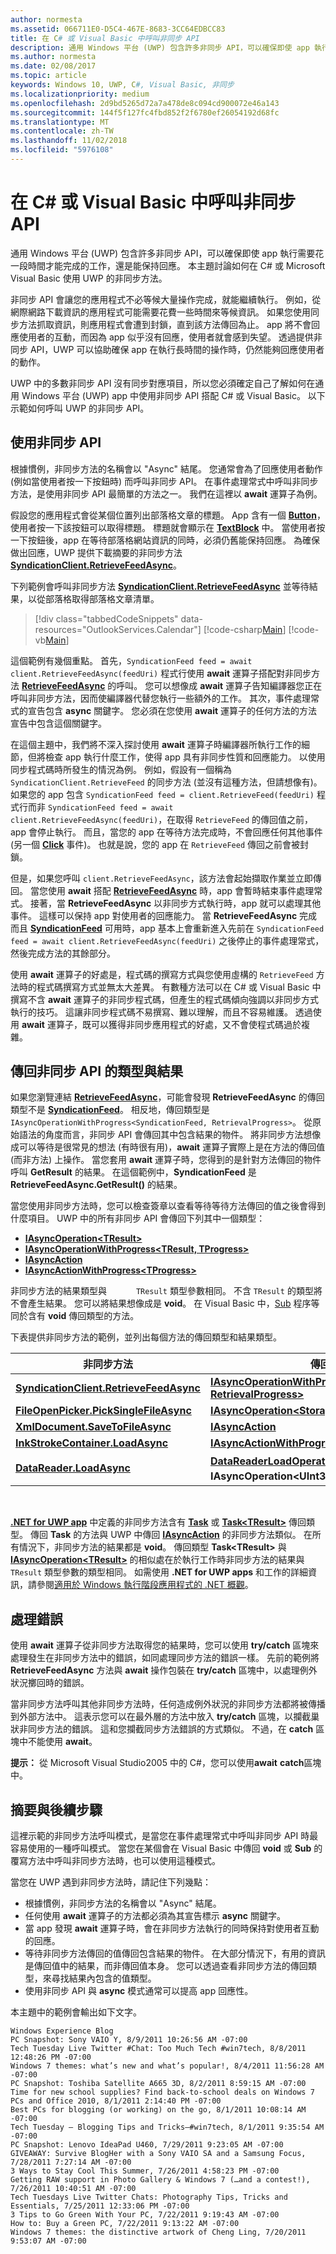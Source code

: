 ```yaml
---
author: normesta
ms.assetid: 066711E0-D5C4-467E-8683-3CC64EDBCC83
title: 在 C# 或 Visual Basic 中呼叫非同步 API
description: 通用 Windows 平台 (UWP) 包含許多非同步 API，可以確保即使 app 執行需要花一段時間才能完成的工作，還是能保持回應。
ms.author: normesta
ms.date: 02/08/2017
ms.topic: article
keywords: Windows 10, UWP, C#, Visual Basic, 非同步
ms.localizationpriority: medium
ms.openlocfilehash: 2d9bd5265d72a7a478de8c094cd900072e46a143
ms.sourcegitcommit: 144f5f127fc4fbd852f2f6780ef26054192d68fc
ms.translationtype: MT
ms.contentlocale: zh-TW
ms.lasthandoff: 11/02/2018
ms.locfileid: "5976108"
---
```

# <a name="call-asynchronous-apis-in-c-or-visual-basic"></a>在 C# 或 Visual Basic 中呼叫非同步 API



通用 Windows 平台 (UWP) 包含許多非同步 API，可以確保即使 app 執行需要花一段時間才能完成的工作，還是能保持回應。 本主題討論如何在 C# 或 Microsoft Visual Basic 使用 UWP 的非同步方法。

非同步 API 會讓您的應用程式不必等候大量操作完成，就能繼續執行。 例如，從網際網路下載資訊的應用程式可能需要花費一些時間來等候資訊。 如果您使用同步方法抓取資訊，則應用程式會遭到封鎖，直到該方法傳回為止。 app 將不會回應使用者的互動，而因為 app 似乎沒有回應，使用者就會感到失望。 透過提供非同步 API，UWP 可以協助確保 app 在執行長時間的操作時，仍然能夠回應使用者的動作。

UWP 中的多數非同步 API 沒有同步對應項目，所以您必須確定自己了解如何在通用 Windows 平台 (UWP) app 中使用非同步 API 搭配 C# 或 Visual Basic。 以下示範如何呼叫 UWP 的非同步 API。

## <a name="using-asynchronous-apis"></a>使用非同步 API


根據慣例，非同步方法的名稱會以 "Async" 結尾。 您通常會為了回應使用者動作 (例如當使用者按一下按鈕時) 而呼叫非同步 API。 在事件處理常式中呼叫非同步方法，是使用非同步 API 最簡單的方法之一。 我們在這裡以 **await** 運算子為例。

假設您的應用程式會從某個位置列出部落格文章的標題。 App 含有一個 [**Button**](https://msdn.microsoft.com/library/windows/apps/BR209265)，使用者按一下該按鈕可以取得標題。 標題就會顯示在 [**TextBlock**](https://msdn.microsoft.com/library/windows/apps/BR209652) 中。 當使用者按一下按鈕後，app 在等待部落格網站資訊的同時，必須仍舊能保持回應。 為確保做出回應，UWP 提供下載摘要的非同步方法 [**SyndicationClient.RetrieveFeedAsync**](https://msdn.microsoft.com/library/windows/apps/BR243460)。

下列範例會呼叫非同步方法 [**SyndicationClient.RetrieveFeedAsync**](https://msdn.microsoft.com/library/windows/apps/BR243460) 並等待結果，以從部落格取得部落格文章清單。

> [!div class="tabbedCodeSnippets" data-resources="OutlookServices.Calendar"]
[!code-csharp[Main](./AsyncSnippets/csharp/MainPage.xaml.cs#SnippetDownloadRSS)]
[!code-vb[Main](./AsyncSnippets/vbnet/MainPage.xaml.vb#SnippetDownloadRSS)]

這個範例有幾個重點。 首先，`SyndicationFeed feed = await client.RetrieveFeedAsync(feedUri)` 程式行使用 **await** 運算子搭配對非同步方法 [**RetrieveFeedAsync**](https://msdn.microsoft.com/library/windows/apps/BR243460) 的呼叫。 您可以想像成 **await** 運算子告知編譯器您正在呼叫非同步方法，因而使編譯器代替您執行一些額外的工作。 其次，事件處理常式的宣告包含 **async** 關鍵字。 您必須在您使用 **await** 運算子的任何方法的方法宣告中包含這個關鍵字。

在這個主題中，我們將不深入探討使用 **await** 運算子時編譯器所執行工作的細節，但將檢查 app 執行什麼工作，使得 app 具有非同步性質和回應能力。 以使用同步程式碼時所發生的情況為例。 例如，假設有一個稱為 `SyndicationClient.RetrieveFeed` 的同步方法 (並沒有這種方法，但請想像有)。如果您的 app 包含 `SyndicationFeed feed = client.RetrieveFeed(feedUri)` 程式行而非 `SyndicationFeed feed = await client.RetrieveFeedAsync(feedUri)`，在取得 `RetrieveFeed` 的傳回值之前，app 會停止執行。 而且，當您的 app 在等待方法完成時，不會回應任何其他事件 (另一個 [**Click**](https://msdn.microsoft.com/library/windows/apps/BR227737) 事件)。 也就是說，您的 app 在 `RetrieveFeed` 傳回之前會被封鎖。

但是，如果您呼叫 `client.RetrieveFeedAsync`，該方法會起始擷取作業並立即傳回。 當您使用 **await** 搭配 [**RetrieveFeedAsync**](https://msdn.microsoft.com/library/windows/apps/BR243460) 時，app 會暫時結束事件處理常式。 接著，當 **RetrieveFeedAsync** 以非同步方式執行時，app 就可以處理其他事件。 這樣可以保持 app 對使用者的回應能力。 當 **RetrieveFeedAsync** 完成而且 [**SyndicationFeed**](https://msdn.microsoft.com/library/windows/apps/BR243485) 可用時，app 基本上會重新進入先前在 `SyndicationFeed feed = await client.RetrieveFeedAsync(feedUri)` 之後停止的事件處理常式，然後完成方法的其餘部分。

使用 **await** 運算子的好處是，程式碼的撰寫方式與您使用虛構的 `RetrieveFeed` 方法時的程式碼撰寫方式並無太大差異。 有數種方法可以在 C# 或 Visual Basic 中撰寫不含 **await** 運算子的非同步程式碼，但產生的程式碼傾向強調以非同步方式執行的技巧。 這讓非同步程式碼不易撰寫、難以理解，而且不容易維護。 透過使用 **await** 運算子，既可以獲得非同步應用程式的好處，又不會使程式碼過於複雜。

## <a name="return-types-and-results-of-asynchronous-apis"></a>傳回非同步 API 的類型與結果


如果您瀏覽連結 [**RetrieveFeedAsync**](https://msdn.microsoft.com/library/windows/apps/BR243460)，可能會發現 **RetrieveFeedAsync** 的傳回類型不是 [**SyndicationFeed**](https://msdn.microsoft.com/library/windows/apps/BR243485)。 相反地，傳回類型是 `IAsyncOperationWithProgress<SyndicationFeed, RetrievalProgress>`。 從原始語法的角度而言，非同步 API 會傳回其中包含結果的物件。 將非同步方法想像成可以等待是很常見的想法 (有時很有用)，**await** 運算子實際上是在方法的傳回值 (而非方法) 上操作。 當您套用 **await** 運算子時，您得到的是針對方法傳回的物件呼叫 **GetResult** 的結果。 在這個範例中，**SyndicationFeed** 是 **RetrieveFeedAsync.GetResult()** 的結果。

當您使用非同步方法時，您可以檢查簽章以查看等待等待方法傳回的值之後會得到什麼項目。 UWP 中的所有非同步 API 會傳回下列其中一個類型：

-   [**IAsyncOperation&lt;TResult&gt;**](https://msdn.microsoft.com/library/windows/apps/BR206598)
-   [**IAsyncOperationWithProgress&lt;TResult, TProgress&gt;**](https://msdn.microsoft.com/library/windows/apps/BR206594)
-   [**IAsyncAction**](https://msdn.microsoft.com/library/windows/apps/windows.foundation.iasyncaction.aspx)
-   [**IAsyncActionWithProgress&lt;TProgress&gt;**](https://msdn.microsoft.com/library/windows/apps/br206581.aspx)

非同步方法的結果類型與 `      TResult` 類型參數相同。 不含 `TResult` 的類型將不會產生結果。 您可以將結果想像成是 **void**。 在 Visual Basic 中，[Sub](https://msdn.microsoft.com/library/windows/apps/xaml/831f9wka.aspx) 程序等同於含有 **void** 傳回類型的方法。

下表提供非同步方法的範例，並列出每個方法的傳回類型和結果類型。

| 非同步方法                                                                           | 傳回類型                                                                                                                                        | 結果類型                                       |
|-----------------------------------------------------------------------------------------------|----------------------------------------------------------------------------------------------------------------------------------------------------|---------------------------------------------------|
| [**SyndicationClient.RetrieveFeedAsync**](https://msdn.microsoft.com/library/windows/apps/BR243460)     | [**IAsyncOperationWithProgress&lt;SyndicationFeed, RetrievalProgress&gt;**](https://msdn.microsoft.com/library/windows/apps/BR206594)                                 | [**SyndicationFeed**](https://msdn.microsoft.com/library/windows/apps/BR243485) |
| [**FileOpenPicker.PickSingleFileAsync**](https://msdn.microsoft.com/library/windows/apps/JJ635275) | [**IAsyncOperation&lt;StorageFile&gt;**](https://msdn.microsoft.com/library/windows/apps/BR206598)                                                                                | [**StorageFile**](https://msdn.microsoft.com/library/windows/apps/BR227171)          |
| [**XmlDocument.SaveToFileAsync**](https://msdn.microsoft.com/library/windows/apps/BR206284)                 | [**IAsyncAction**](https://msdn.microsoft.com/library/windows/apps/windows.foundation.iasyncaction.aspx)                                                                                                           | **void**                                          |
| [**InkStrokeContainer.LoadAsync**](https://msdn.microsoft.com/library/windows/apps/Hh701757)               | [**IAsyncActionWithProgress&lt;UInt64&gt;**](https://msdn.microsoft.com/library/windows/apps/br206581.aspx)                                                                   | **void**                                          |
| [**DataReader.LoadAsync**](https://msdn.microsoft.com/library/windows/apps/BR208135)                            | [**DataReaderLoadOperation**](https://msdn.microsoft.com/library/windows/apps/BR208120)，實作 **IAsyncOperation&lt;UInt32&gt;** 的自訂結果類別 | [**UInt32**](https://msdn.microsoft.com/library/windows/apps/br206598.aspx)                     |

 

[**.NET for UWP app**](https://msdn.microsoft.com/library/windows/apps/xaml/br230232.aspx) 中定義的非同步方法含有 [**Task**](https://msdn.microsoft.com/library/windows/apps/xaml/system.threading.tasks.task.aspx) 或 [**Task&lt;TResult&gt;**](https://msdn.microsoft.com/library/windows/apps/xaml/dd321424.aspx) 傳回類型。 傳回 **Task** 的方法與 UWP 中傳回 [**IAsyncAction**](https://msdn.microsoft.com/library/windows/apps/windows.foundation.iasyncaction.aspx) 的非同步方法類似。 在所有情況下，非同步方法的結果都是 **void**。 傳回類型 **Task&lt;TResult&gt;** 與 [**IAsyncOperation&lt;TResult&gt;**](https://msdn.microsoft.com/library/windows/apps/BR206598) 的相似處在於執行工作時非同步方法的結果與 `TResult` 類型參數的類型相同。 如需使用 **.NET for UWP apps** 和工作的詳細資訊，請參閱[適用於 Windows 執行階段應用程式的 .NET 概觀](https://msdn.microsoft.com/library/windows/apps/xaml/br230302.aspx)。

## <a name="handling-errors"></a>處理錯誤


使用 **await** 運算子從非同步方法取得您的結果時，您可以使用 **try/catch** 區塊來處理發生在非同步方法中的錯誤，如同處理同步方法的錯誤一樣。 先前的範例將 **RetrieveFeedAsync** 方法與 **await** 操作包裝在 **try/catch** 區塊中，以處理例外狀況擲回時的錯誤。

當非同步方法呼叫其他非同步方法時，任何造成例外狀況的非同步方法都將被傳播到外部方法中。 這表示您可以在最外層的方法中放入 **try/catch** 區塊，以攔截巢狀非同步方法的錯誤。 這和您攔截同步方法錯誤的方式類似。 不過，在 **catch** 區塊中不能使用 **await**。

**提示：** 從 Microsoft Visual Studio2005 中的 C#，您可以使用**await** **catch**區塊中。

## <a name="summary-and-next-steps"></a>摘要與後續步驟

這裡示範的非同步方法呼叫模式，是當您在事件處理常式中呼叫非同步 API 時最容易使用的一種呼叫模式。 當您在某個會在 Visual Basic 中傳回 **void** 或 **Sub** 的覆寫方法中呼叫非同步方法時，也可以使用這種模式。

當您在 UWP 遇到非同步方法時，請記住下列幾點：

-   根據慣例，非同步方法的名稱會以 "Async" 結尾。
-   任何使用 **await** 運算子的方法都必須為其宣告標示 **async** 關鍵字。
-   當 app 發現 **await** 運算子時，會在非同步方法執行的同時保持對使用者互動的回應。
-   等待非同步方法傳回的值傳回包含結果的物件。 在大部分情況下，有用的資訊是傳回值中的結果，而非傳回值本身。 您可以透過查看非同步方法的傳回類型，來尋找結果內包含的值類型。
-   使用非同步 API 與 **async** 模式通常可以提高 app 回應性。

本主題中的範例會輸出如下文字。

``` syntax
Windows Experience Blog
PC Snapshot: Sony VAIO Y, 8/9/2011 10:26:56 AM -07:00
Tech Tuesday Live Twitter #Chat: Too Much Tech #win7tech, 8/8/2011 12:48:26 PM -07:00
Windows 7 themes: what’s new and what’s popular!, 8/4/2011 11:56:28 AM -07:00
PC Snapshot: Toshiba Satellite A665 3D, 8/2/2011 8:59:15 AM -07:00
Time for new school supplies? Find back-to-school deals on Windows 7 PCs and Office 2010, 8/1/2011 2:14:40 PM -07:00
Best PCs for blogging (or working) on the go, 8/1/2011 10:08:14 AM -07:00
Tech Tuesday – Blogging Tips and Tricks–#win7tech, 8/1/2011 9:35:54 AM -07:00
PC Snapshot: Lenovo IdeaPad U460, 7/29/2011 9:23:05 AM -07:00
GIVEAWAY: Survive BlogHer with a Sony VAIO SA and a Samsung Focus, 7/28/2011 7:27:14 AM -07:00
3 Ways to Stay Cool This Summer, 7/26/2011 4:58:23 PM -07:00
Getting RAW support in Photo Gallery & Windows 7 (…and a contest!), 7/26/2011 10:40:51 AM -07:00
Tech Tuesdays Live Twitter Chats: Photography Tips, Tricks and Essentials, 7/25/2011 12:33:06 PM -07:00
3 Tips to Go Green With Your PC, 7/22/2011 9:19:43 AM -07:00
How to: Buy a Green PC, 7/22/2011 9:13:22 AM -07:00
Windows 7 themes: the distinctive artwork of Cheng Ling, 7/20/2011 9:53:07 AM -07:00
```
